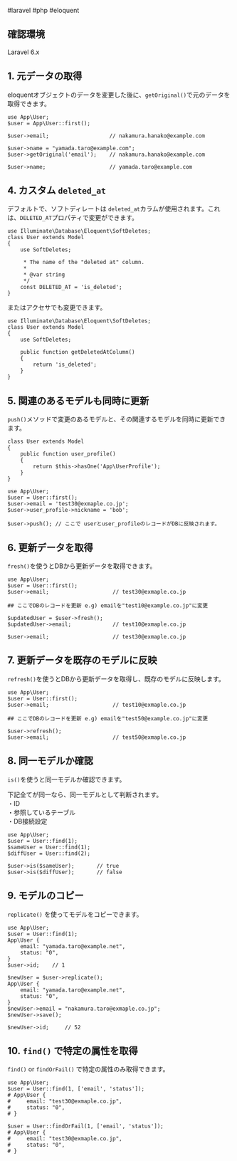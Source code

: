 #laravel #php #eloquent 
## 確認環境

Laravel 6.x

## [](https://qiita.com/elephant_dev/items/374e4229bbee08914957#1-%E5%85%83%E3%83%87%E3%83%BC%E3%82%BF%E3%81%AE%E5%8F%96%E5%BE%97)1. 元データの取得

eloquentオブジェクトのデータを変更した後に、`getOriginal()`で元のデータを取得できます。

```
use App\User;
$user = App\User::first();

$user->email;                   // nakamura.hanako@example.com

$user->name = "yamada.taro@example.com";
$user->getOriginal('email');    // nakamura.hanako@example.com

$user->name;                    // yamada.taro@example.com
```


## [](https://qiita.com/elephant_dev/items/374e4229bbee08914957#4-%E3%82%AB%E3%82%B9%E3%82%BF%E3%83%A0-deleted_at)4. カスタム `deleted_at`

デフォルトで、ソフトディレートは `deleted_at`カラムが使用されます。これは、`DELETED_AT`プロパティで変更ができます。

```
use Illuminate\Database\Eloquent\SoftDeletes;
class User extends Model
{
    use SoftDeletes;

     * The name of the "deleted at" column.
     *
     * @var string
     */
    const DELETED_AT = 'is_deleted';
}
```

またはアクセサでも変更できます。

```
use Illuminate\Database\Eloquent\SoftDeletes;
class User extends Model
{
    use SoftDeletes;

    public function getDeletedAtColumn()
    {
        return 'is_deleted';
    }
}
```

## [](https://qiita.com/elephant_dev/items/374e4229bbee08914957#5-%E9%96%A2%E9%80%A3%E3%81%AE%E3%81%82%E3%82%8B%E3%83%A2%E3%83%87%E3%83%AB%E3%82%82%E5%90%8C%E6%99%82%E3%81%AB%E6%9B%B4%E6%96%B0)5. 関連のあるモデルも同時に更新

`push()`メソッドで変更のあるモデルと、その関連するモデルを同時に更新できます。

```
class User extends Model
{
    public function user_profile()
    {
        return $this->hasOne('App\UserProfile');
    }
}

use App\User;
$user = User::first();
$user->email = 'test30@exmaple.co.jp';
$user->user_profile->nickname = 'bob';

$user->push(); // ここで userとuser_profileのレコードがDBに反映されます。
```

## [](https://qiita.com/elephant_dev/items/374e4229bbee08914957#6-%E6%9B%B4%E6%96%B0%E3%83%87%E3%83%BC%E3%82%BF%E3%82%92%E5%8F%96%E5%BE%97)6. 更新データを取得

`fresh()`を使うとDBから更新データを取得できます。

```
use App\User;
$user = User::first();
$user->email;                    // test30@exmaple.co.jp

## ここでDBのレコードを更新 e.g) emailを"test10@example.co.jp"に変更

$updatedUser = $user->fresh();
$updatedUser->email;             // test10@exmaple.co.jp

$user->email;                    // test30@exmaple.co.jp
```

## [](https://qiita.com/elephant_dev/items/374e4229bbee08914957#7-%E6%9B%B4%E6%96%B0%E3%83%87%E3%83%BC%E3%82%BF%E3%82%92%E6%97%A2%E5%AD%98%E3%81%AE%E3%83%A2%E3%83%87%E3%83%AB%E3%81%AB%E5%8F%8D%E6%98%A0)7. 更新データを既存のモデルに反映

`refresh()`を使うとDBから更新データを取得し、既存のモデルに反映します。

```
use App\User;
$user = User::first();
$user->email;                    // test10@exmaple.co.jp

## ここでDBのレコードを更新 e.g) emailを"test50@example.co.jp"に変更

$user->refresh();
$user->email;                    // test50@exmaple.co.jp

```

## [](https://qiita.com/elephant_dev/items/374e4229bbee08914957#8-%E5%90%8C%E4%B8%80%E3%83%A2%E3%83%87%E3%83%AB%E3%81%8B%E7%A2%BA%E8%AA%8D)8. 同一モデルか確認

`is()`を使うと同一モデルか確認できます。

下記全てが同一なら、同一モデルとして判断されます。  
・ID  
・参照しているテーブル  
・DB接続設定

```
use App\User;
$user = User::find(1);
$sameUser = User::find(1);
$diffUser = User::find(2);

$user->is($sameUser);       // true
$user->is($diffUser);       // false
```

## [](https://qiita.com/elephant_dev/items/374e4229bbee08914957#9-%E3%83%A2%E3%83%87%E3%83%AB%E3%81%AE%E3%82%B3%E3%83%94%E3%83%BC)9. モデルのコピー

`replicate()` を使ってモデルをコピーできます。

```
use App\User;
$user = User::find(1);
App\User {
    email: "yamada.taro@example.net",
    status: "0",
}
$user->id;    // 1

$newUser = $user->replicate();
App\User {
    email: "yamada.taro@example.net",
    status: "0",
}
$newUser->email = "nakamura.taro@exmaple.co.jp";
$newUser->save();

$newUser->id;     // 52
```

## [](https://qiita.com/elephant_dev/items/374e4229bbee08914957#10-find-%E3%81%A7%E7%89%B9%E5%AE%9A%E3%81%AE%E5%B1%9E%E6%80%A7%E3%82%92%E5%8F%96%E5%BE%97)10. `find()` で特定の属性を取得

`find()` or `findOrFail()` で特定の属性のみ取得できます。

```
use App\User;
$user = User::find(1, ['email', 'status']);
# App\User {
#     email: "test30@exmaple.co.jp",
#     status: "0",
# }

$user = User::findOrFail(1, ['email', 'status']);
# App\User {
#     email: "test30@exmaple.co.jp",
#     status: "0",
# }
```

[](https://b.hatena.ne.jp/entry/s/qiita.com/elephant_dev/items/374e4229bbee08914957 "はてなブックマーク")